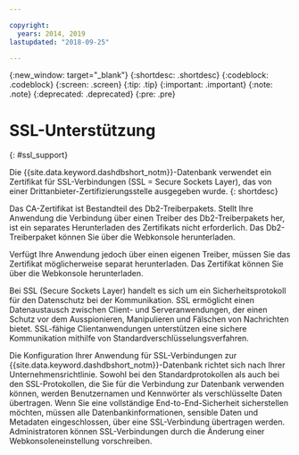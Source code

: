 ```yaml
---

copyright:
  years: 2014, 2019
lastupdated: "2018-09-25"

---
```


<!-- Attribute definitions --> 
{:new_window: target="_blank"}
{:shortdesc: .shortdesc}
{:codeblock: .codeblock}
{:screen: .screen}
{:tip: .tip}
{:important: .important}
{:note: .note}
{:deprecated: .deprecated}
{:pre: .pre}

# SSL-Unterstützung
{: #ssl_support}

Die {{site.data.keyword.dashdbshort_notm}}-Datenbank verwendet ein Zertifikat für SSL-Verbindungen (SSL = Secure Sockets Layer), das von einer Drittanbieter-Zertifizierungsstelle ausgegeben wurde. 
{: shortdesc}

Das CA-Zertifikat ist Bestandteil des Db2-Treiberpakets. Stellt Ihre Anwendung die Verbindung über einen Treiber des Db2-Treiberpakets her, ist ein separates Herunterladen des Zertifikats nicht erforderlich. Das Db2-Treiberpaket können Sie über die Webkonsole herunterladen.

Verfügt Ihre Anwendung jedoch über einen eigenen Treiber, müssen Sie das Zertifikat möglicherweise separat herunterladen. Das Zertifikat können Sie über die Webkonsole herunterladen.

Bei SSL (Secure Sockets Layer) handelt es sich um ein Sicherheitsprotokoll für den Datenschutz bei der Kommunikation. SSL ermöglicht einen Datenaustausch zwischen Client- und Serveranwendungen, der einen Schutz vor dem Ausspionieren, Manipulieren und Fälschen von Nachrichten bietet. SSL-fähige Clientanwendungen unterstützen eine sichere Kommunikation mithilfe von Standardverschlüsselungsverfahren.

Die Konfiguration Ihrer Anwendung für SSL-Verbindungen zur {{site.data.keyword.dashdbshort_notm}}-Datenbank richtet sich nach Ihrer Unternehmensrichtlinie. Sowohl bei den Standardprotokollen als auch bei den SSL-Protokollen, die Sie für die Verbindung zur Datenbank verwenden können, werden Benutzernamen und Kennwörter als verschlüsselte Daten übertragen. Wenn Sie eine vollständige End-to-End-Sicherheit sicherstellen möchten, müssen alle Datenbankinformationen, sensible Daten und Metadaten eingeschlossen, über eine SSL-Verbindung übertragen werden. Administratoren können SSL-Verbindungen durch die Änderung einer Webkonsoleneinstellung vorschreiben.



